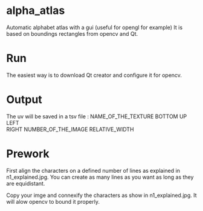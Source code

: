 # alpha_atlas
Automatic alphabet atlas with a gui (useful for opengl for example)
It is based on boundings rectangles from opencv and Qt.

# Run
The easiest way is to download Qt creator and configure it for opencv.

# Output
The uv will be saved in a tsv file :
NAME_OF_THE_TEXTURE 
BOTTOM
UP 
LEFT  
RIGHT 
NUMBER_OF_THE_IMAGE 
RELATIVE_WIDTH

# Prework
First align the characters on a defined number of lines as explained in n1_explained.jpg. You can create as many lines as you want as long as they are equidistant.

Copy your imge and connexify the characters as show in n1_explained.jpg. It will alow opencv to bound it properly.






